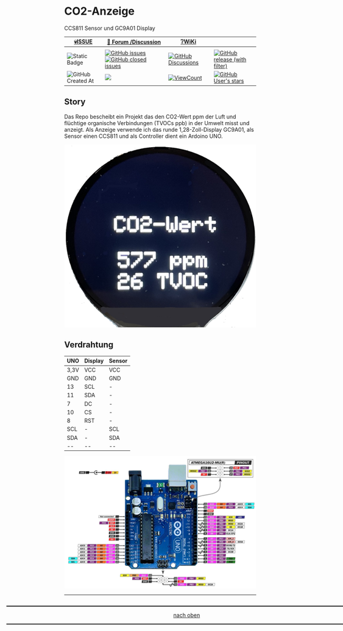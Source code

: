# CO2-Anzeige
CCS811 Sensor und GC9A01 Display

<a name="oben"></a>

<div align="center">

|[:skull:ISSUE](https://github.com/frankyhub/CO2-Anzeige/issues?q=is%3Aissue)|[:speech_balloon: Forum /Discussion](https://github.com/frankyhub/CO2-Anzeige/discussions)|[:grey_question:WiKi](https://github.com/frankyhub/CO2-Anzeige/wiki)||
|--|--|--|--|
| | | | |
|![Static Badge](https://img.shields.io/badge/RepoNr.:-%20112-blue)|<a href="https://github.com/frankyhub/CO2-Anzeige/issues">![GitHub issues](https://img.shields.io/github/issues/frankyhub/CO2-Anzeige)![GitHub closed issues](https://img.shields.io/github/issues-closed/frankyhub/CO2-Anzeige)|<a href="https://github.com/frankyhub/CO2-Anzeige/discussions">![GitHub Discussions](https://img.shields.io/github/discussions/frankyhub/CO2-Anzeige)|<a href="https://github.com/frankyhub/CO2-Anzeige/releases">![GitHub release (with filter)](https://img.shields.io/github/v/release/frankyhub/CO2-Anzeige)|
|![GitHub Created At](https://img.shields.io/github/created-at/frankyhub/CO2-Anzeige)| <a href="https://github.com/frankyhub/CO2-Anzeige/pulse" alt="Activity"><img src="https://img.shields.io/github/commit-activity/m/badges/shields" />| <a href="https://github.com/frankyhub/CO2-Anzeige/graphs/traffic"><img alt="ViewCount" src="https://views.whatilearened.today/views/github/frankyhub/github-clone-count-badge.svg">  |<a href="https://github.com/frankyhub?tab=stars"> ![GitHub User's stars](https://img.shields.io/github/stars/frankyhub)|

</div>

## Story
Das Repo bescheibt ein Projekt das den CO2-Wert ppm der Luft und flüchtige organische Verbindungen (TVOCs ppb) in der Umwelt misst und anzeigt. Als Anzeige verwende ich das runde 1,28-Zoll-Display GC9A01, als Sensor einen CCS811 und als Controller dient ein Ardoino UNO.

<div align="center">
  
![Bild](pic/display.png)

</div>

## Verdrahtung


|UNO|Display|Sensor|
|--|--|--|
|3,3V|VCC|VCC|
|GND|GND|GND|
|13|SCL|-|
|11|SDA|-|
|7|DC|-|
|10|CS|-|
|8|RST|-|
|SCL|-|SCL|
|SDA|-|SDA|
|--|--|--|


![Bild](pic/UNO.png)


</div>



---

<div style="position:absolute; left:2cm; ">   
<ol class="breadcrumb" style="border-top: 2px solid black;border-bottom:2px solid black; height: 45px; width: 900px;"> <p align="center"><a href="#oben">nach oben</a></p></ol>
</div>
